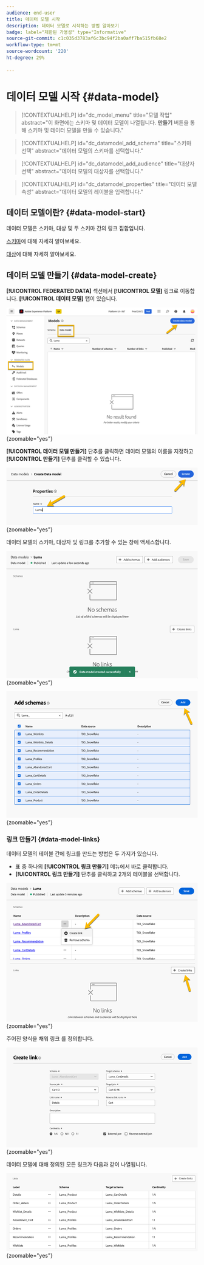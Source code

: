 ```yaml
---
audience: end-user
title: 데이터 모델 시작
description: 데이터 모델로 시작하는 방법 알아보기
badge: label="제한된 가용성" type="Informative"
source-git-commit: c1c035d3783af6c3bc94f2ba0aff7ba515fb68e2
workflow-type: tm+mt
source-wordcount: '220'
ht-degree: 29%

---
```


# 데이터 모델 시작 {#data-model}


>[!CONTEXTUALHELP]
>id="dc_model_menu"
>title="모델 작업"
>abstract="이 화면에는 스키마 및 데이터 모델이 나열됩니다. **만들기** 버튼을 통해 스키마 및 데이터 모델을 만들 수 있습니다."

>[!CONTEXTUALHELP]
>id="dc_datamodel_add_schema"
>title="스키마 선택"
>abstract="데이터 모델의 스키마를 선택합니다."


>[!CONTEXTUALHELP]
>id="dc_datamodel_add_audience"
>title="대상자 선택"
>abstract="데이터 모델의 대상자를 선택합니다."

>[!CONTEXTUALHELP]
>id="dc_datamodel_properties"
>title="데이터 모델 속성"
>abstract="데이터 모델의 레이블을 입력합니다."


## 데이터 모델이란? {#data-model-start}

데이터 모델은 스키마, 대상 및 두 스키마 간의 링크 집합입니다.

[스키마](../customer/schemas.md#schema-start)에 대해 자세히 알아보세요.

[대상](../start/audiences.md)에 대해 자세히 알아보세요.

## 데이터 모델 만들기 {#data-model-create}

**[!UICONTROL FEDERATED DATA]** 섹션에서 **[!UICONTROL 모델]** 링크로 이동합니다. **[!UICONTROL 데이터 모델]** 탭이 있습니다.

![](assets/datamodel_create.png){zoomable="yes"}

**[!UICONTROL 데이터 모델 만들기]** 단추를 클릭하면 데이터 모델의 이름을 지정하고 **[!UICONTROL 만들기]** 단추를 클릭할 수 있습니다.

![](assets/datamodel_name.png){zoomable="yes"}

데이터 모델의 스키마, 대상자 및 링크를 추가할 수 있는 창에 액세스합니다.

![](assets/datamodel_created.png){zoomable="yes"}

![](assets/datamodel_schemas.png){zoomable="yes"}

### 링크 만들기 {#data-model-links}

데이터 모델의 테이블 간에 링크를 만드는 방법은 두 가지가 있습니다.

- 표 중 하나의 **[!UICONTROL 링크 만들기]** 메뉴에서 바로 클릭합니다.
- **[!UICONTROL 링크 만들기]** 단추를 클릭하고 2개의 테이블을 선택합니다.

![](assets/datamodel_createlinks.png){zoomable="yes"}

주어진 양식을 채워 링크 를 정의합니다.

![](assets/datamodel_link.png){zoomable="yes"}

데이터 모델에 대해 정의된 모든 링크가 다음과 같이 나열됩니다.

![](assets/datamodel_alllinks.png){zoomable="yes"}
